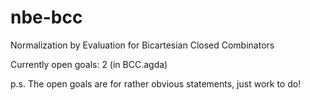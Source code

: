 # nbe-bcc
Normalization by Evaluation for Bicartesian Closed Combinators 

Currently open goals: 2 (in BCC.agda)

p.s. The open goals are for rather obvious statements, just work to do!
